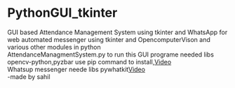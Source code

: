 # PythonGUI_tkinter
GUI based Attendance Management System using tkinter and WhatsApp for web automated messenger using tkinter and OpencomputerVison and various other modules in python<br>
AttendanceManagmentSystem.py to run this GUI programe needed libs opencv-python,pyzbar use pip command to install,<a href="https://youtu.be/Q-V5jLd5T6E?feature=shared">Video</a><br>
Whatsup messenger neede libs pywhatkit<a href="https://youtu.be/TGrgC9yNOuM?feature=shared">Video</a><br>
-made by sahil<br>
